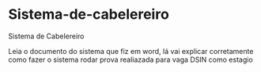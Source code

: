 # Sistema-de-cabelereiro
Sistema de Cabelereiro 


Leia o documento do sistema que fiz em word, lá vai explicar corretamente como fazer o sistema rodar
prova realiazada para vaga DSIN como estagio
